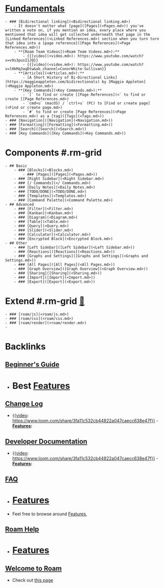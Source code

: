 # [Fundamentals](<Fundamentals.md>) 
    - ### [Bidirectional linking](<Bidirectional linking.md>)
        - It doesn't matter what [page]([Pages](<Pages.md>)) you've written a note on, if you mention an idea, every place where you mentioned that idea will get collected underneath that page in the [Linked References](<Linked References.md>) section when you turn turn that idea into a [page reference]([Page References](<Page References.md>))
        - **[Roam Team Videos](<Roam Team Videos.md>):**
            - {{[video](<video.md>): https://www.youtube.com/watch?v=v9s3pusI1JQ}}
            - {{[video](<video.md>): https://www.youtube.com/watch?v=lHkMq3aqDtw&ab_channel=ConorWhite-Sullivan}}
        - **[Articles](<Articles.md>):**
            - [A Short History of Bi-Directional Links](https://maggieappleton.com/bidirectionals) by [Maggie Appleton](<Maggie Appleton.md>)
        - **[Key Commands](<Key Commands.md>):**
            - `[` to find or create [[Page References](<` to find or create [[Page References.md>)
            - `cmd+u` (macOS) / `ctrl+u` (PC) to [Find or create page](<Find or create page.md>)
            - `#` to find or create [Page References](<Page References.md>) as a [tag]([Tags](<Tags.md>))
    - ### [Navigation]([Navigation](<Navigation.md>))
    - ### [Formatting]([Formatting](<Formatting.md>))
    - ### [Search]([Search](<Search.md>))
    - ### [Key Commands]([Key Commands](<Key Commands.md>))
# **Components** #.rm-grid
    - ## Basic
        - ### [Blocks](<Blocks.md>)
            - ### [Pages]([Pages](<Pages.md>))
        - ### [Right Sidebar](<Right Sidebar.md>)
        - ### [/ Commands](</ Commands.md>)
        - ### [Daily Notes](<Daily Notes.md>)
        - ### [TODO/DONE](<TODO/DONE.md>)
        - ### [Templates](<Templates.md>)
        - ### [Command Palette](<Command Palette.md>)
    - ## Advanced
        - ### [Filter](<Filter.md>)
        - ### [Kanban](<Kanban.md>)
        - ### [Diagram](<Diagram.md>)
        - ### [Table](<Table.md>)
        - ### [Query](<Query.md>)
        - ### [Slider](<Slider.md>)
        - ### [Calculator](<Calculator.md>)
        - ### [Encrypted Block](<Encrypted Block.md>)
    - ## Other
        - ### [Left Sidebar]([Left Sidebar](<Left Sidebar.md>))
        - ### [Reactions]([Reactions](<Reactions.md>))
        - ### [Graphs and Settings]([Graphs and Settings](<Graphs and Settings.md>))
        - ### [All Pages]([All Pages](<All Pages.md>))
        - ### [Graph Overview]([Graph Overview](<Graph Overview.md>))
        - ### [Sharing]([Sharing](<Sharing.md>))
        - ### [Import]([Import](<Import.md>))
        - ### [Export]([Export](<Export.md>))
# **Extend** #.rm-grid [🚧](((dmQooXFj9)))
    - ### [roam/js](<roam/js.md>) 
    - ### [roam/css](<roam/css.md>)
    - ### [roam/render](<roam/render.md>)
    - 

# Backlinks
## [Beginner's Guide](<Beginner's Guide.md>)
- # Best [Features](<Features.md>)

## [Change Log](<Change Log.md>)
- {{[video](<video.md>): https://www.loom.com/share/3fa11c532cb44822a047caecc638e47f}}
            - **[Features](<Features.md>):**

## [Developer Documentation](<Developer Documentation.md>)
- {{[video](<video.md>): https://www.loom.com/share/3fa11c532cb44822a047caecc638e47f}}
                        - **[Features](<Features.md>):**

## [FAQ](<FAQ.md>)
- # [Features]([Features](<Features.md>))

- Feel free to browse around [Features](<Features.md>),

## [Roam Help](<Roam Help.md>)
- # [Features](<Features.md>)

## [Welcome to Roam](<Welcome to Roam.md>)
- Check out [this page]([Features](<Features.md>))

